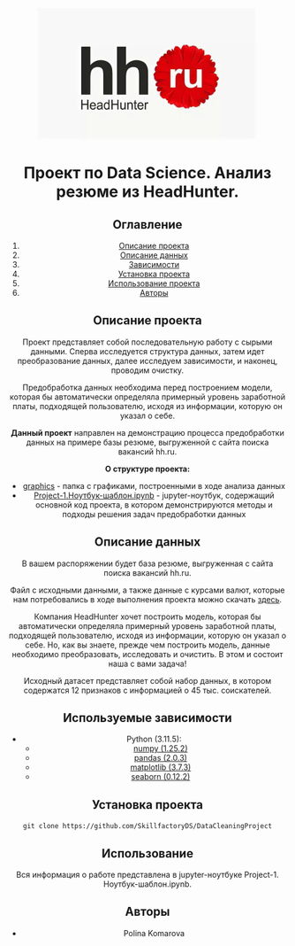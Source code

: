 <center> <img src = https://raw.githubusercontent.com/AndreyRysistov/DatasetsForPandas/main/hh%20label.jpg alt="drawing" style="width:400px;">

# Проект по Data Science. Анализ резюме из HeadHunter.

## Оглавление
1. [Описание проекта](#Описание-проекта)
2. [Описание данных](#Описание-данных)
3. [Зависимости](#Зависимости)
4. [Установка проекта](#Установка-проекта)
5. [Использование проекта](#Использование-проекта)
6. [Авторы](#Авторы)

## Описание проекта

Проект представляет собой последовательную работу с сырыми данными. Сперва исследуется структура данных, затем идет преобразование данных, далее исследуем зависимости, и наконец, проводим очистку.

Предобработка данных необходима перед построением модели, которая бы автоматически определяла примерный уровень заработной платы, подходящей пользователю, исходя из информации, которую он указал о себе.

**Данный проект** направлен на демонстрацию процесса предобработки данных на примере базы резюме, выгруженной с сайта поиска вакансий hh.ru.

**О структуре проекта:**
* [graphics](/graphics) - папка с графиками, построенными в ходе анализа данных
* [Project-1.Ноутбук-шаблон.ipynb](./Project-1.Ноутбук-шаблон.ipynb) - jupyter-ноутбук, содержащий основной код проекта, в котором демонстрируются методы и подходы решения задач предобработки данных


## Описание данных
В вашем распоряжении будет база резюме, выгруженная с сайта поиска вакансий hh.ru.

Файл с исходными данными, а также данные с курсами валют, которые нам потребовались в ходе выполнения проекта можно скачать [здесь](https://drive.google.com/drive/folders/1Q8DTHSW-MFhs4Jrxk1NnWlumdfC80ZSR?usp=drive_link).

Компания HeadHunter хочет построить модель, которая бы автоматически определяла примерный уровень заработной платы, подходящей пользователю, исходя из информации, которую он указал о себе. Но, как вы знаете, прежде чем построить модель, данные необходимо преобразовать, исследовать и очистить. В этом и состоит наша с вами задача!

Исходный датасет представляет собой набор данных, в котором содержатся 12 признаков с информацией о 45 тыс. соискателей. 

## Используемые зависимости
* Python (3.11.5):
    * [numpy (1.25.2)](https://numpy.org)
    * [pandas (2.0.3)](https://pandas.pydata.org)
    * [matplotlib (3.7.3)](https://matplotlib.org)
    * [seaborn (0.12.2)](https://seaborn.pydata.org)

## Установка проекта

```
git clone https://github.com/SkillfactoryDS/DataCleaningProject
```

## Использование

Вся информация о работе представлена в jupyter-ноутбуке Project-1. Ноутбук-шаблон.ipynb.

## Авторы

* Polina Komarova

